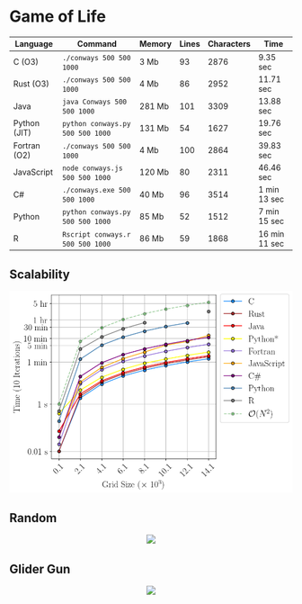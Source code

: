 # Game of Life

| Language    | Command                            | Memory   | Lines | Characters | Time         |
| ----------- | -----------------------------------| -------- | ----- | ---------- | ------------ |
| C (O3)      | `./conways 500 500 1000`           | 3 Mb     |  93   |   2876     | 9.35 sec     |
| Rust (O3)   | `./conways 500 500 1000`           | 4 Mb     |  86   |   2952     | 11.71 sec    |
| Java        | `java Conways 500 500 1000`        | 281 Mb   | 101   |   3309     | 13.88 sec    |
| Python (JIT)| `python conways.py 500 500 1000`   | 131 Mb   |  54   |   1627     | 19.76 sec    |
| Fortran (O2)| `./conways 500 500 1000`           | 4 Mb     | 100   |   2864     | 39.83 sec    |
| JavaScript  | `node conways.js 500 500 1000`     | 120 Mb   |  80   |   2311     | 46.46 sec    |
| C#          | `./conways.exe 500 500 1000`       | 40 Mb    |  96   |   3514     | 1 min 13 sec |
| Python      | `python conways.py 500 500 1000`   | 85 Mb    |  52   |   1512     | 7 min 15 sec |
| R           | `Rscript conways.r 500 500 1000`   | 86 Mb    |  59   |   1868     | 16 min 11 sec|

## Scalability

<p align="center">
  <img width="700" src="images/programs.png">
</p>

## Random

<p align="center">
  <img width="1000" src="images/random.gif">
</p>

## Glider Gun

<p align="center">
  <img width="1000" src="images/glider_gun.gif">
</p>
